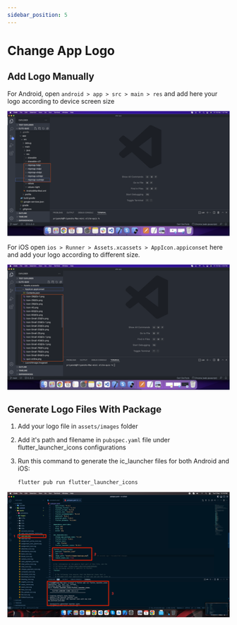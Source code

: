 ```yaml
---
sidebar_position: 5
---
```


# Change App Logo

## Add Logo Manually

For Android, open `android > app > src > main > res` and add here your logo according to device screen size

![e-School SaaS](../../static/images/installation/app/androidAppIcon.png)

For iOS open `ios > Runner > Assets.xcassets > AppIcon.appiconset` here and add your logo according to different size.

![e-School SaaS](../../static/images/installation/app/iosAppIcon.png)

## Generate Logo Files With Package

1. Add your logo file in `assets/images` folder

2. Add it's path and filename in `pubspec.yaml` file under flutter_launcher_icons configurations

3. Run this command to generate the ic_launcher files for both Android and iOS:
   ```bash
   flutter pub run flutter_launcher_icons
   ```

![e-School SaaS](../../static/images/installation/app/generateAppLogo.png) 